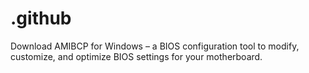 # .github
Download AMIBCP for Windows – a BIOS configuration tool to modify, customize, and optimize BIOS settings for your motherboard.
